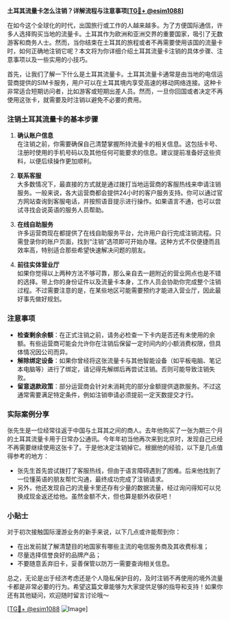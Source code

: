 **土耳其流量卡怎么注销？详解流程与注意事项[[TG💪+ @esim1088](https://t.me/s/esim1088)]**

在如今这个全球化的时代，出国旅行或工作的人越来越多。为了方便国际通信，许多人选择购买当地的流量卡。土耳其作为欧洲和亚洲交界的重要国家，吸引了无数游客和商务人士。然而，当你结束在土耳其的旅程或者不再需要使用该国的流量卡时，如何正确地注销它呢？本文将为你详细介绍土耳其流量卡注销的具体步骤、注意事项以及一些实用的小技巧。

首先，让我们了解一下什么是土耳其流量卡。土耳其流量卡通常是由当地的电信运营商提供的SIM卡服务，用户可以在土耳其境内享受高速的移动网络连接。这种卡非常适合短期访问者，比如游客或短期出差人员。然而，一旦你回国或者决定不再使用这张卡，就需要及时注销以避免不必要的费用。

### 注销土耳其流量卡的基本步骤

1. **确认账户信息**  
   在注销之前，你需要确保自己清楚掌握所持流量卡的相关信息。这包括卡号、注册时使用的手机号码以及其他任何可能要求的信息。建议提前准备好这些资料，以便后续操作更加顺利。

2. **联系客服**  
   大多数情况下，最直接的方式就是通过拨打当地运营商的客服热线来申请注销服务。一般来说，各大运营商都会提供24小时的客户服务支持。你可以通过官方网站查询到客服电话，并按照语音提示进行操作。如果语言不通，也可以尝试寻找会说英语的服务人员帮助。

3. **在线自助服务**  
   许多运营商现在都提供了在线自助服务平台，允许用户自行完成注销流程。只需登录你的账户页面，找到“注销”选项即可开始办理。这种方式不仅便捷而且效率高，特别适合那些希望快速解决问题的朋友。

4. **前往实体营业厅**  
   如果你觉得以上两种方法不够可靠，那么亲自去一趟附近的营业网点也是不错的选择。带上你的身份证件以及流量卡本身，工作人员会协助你完成整个注销过程。不过需要注意的是，在某些地区可能需要预约才能进入营业厅，因此最好事先做好规划。

### 注意事项

- **检查剩余余额**：在正式注销之前，请务必检查一下卡内是否还有未使用的余额。有些运营商可能会允许你在注销后保留一定时间内的小额消费权限，但具体情况因公司而异。
- **解除绑定设备**：如果你曾经将这张流量卡与其他智能设备（如平板电脑、笔记本电脑等）进行了绑定，请记得先解绑后再尝试注销。否则可能导致注销失败。
- **留意退款政策**：部分运营商会针对未消耗完的部分金额提供退款服务。不过这通常需要满足特定条件，例如注销申请必须提前一定天数提交才行。

### 实际案例分享

张先生是一位经常往返于中国与土耳其之间的商人。去年他购买了一张为期三个月的土耳其流量卡用于日常办公通讯。今年年初当他再次来到北京时，发现自己已经不再需要继续使用这张卡了。于是他决定注销掉它。根据他的经验，以下是几点值得参考的地方：

- 张先生首先尝试拨打了客服热线，但由于语言障碍遇到了困难。后来他找到了一位懂英语的朋友帮忙沟通，最终成功完成了注销请求。
- 另外，他还发现自己的流量卡里还存有少量的数据流量，经过询问得知可以兑换成现金返还给他。虽然金额不大，但也算是额外收获吧！

### 小贴士

对于初次接触国际漫游业务的新手来说，以下几点或许能帮到你：

- 在出发前就了解清楚目的地国家有哪些主流的电信服务商及其收费标准；
- 尽量选择信誉良好的品牌产品；
- 不要随意丢弃旧卡，妥善保管以防万一需要查询相关信息。

总之，无论是出于经济考虑还是个人隐私保护目的，及时注销不再使用的境外流量卡都是非常必要的行为。希望这篇文章能够为大家提供足够的指导和支持！如果你还有其他疑问，欢迎随时留言讨论哦～

[[TG💪+ @esim1088](https://t.me/s/esim1088) ![Image](https://i.postimg.cc/4NQfJmqS/Snipaste-2025-05-13-00-14-12.png)]